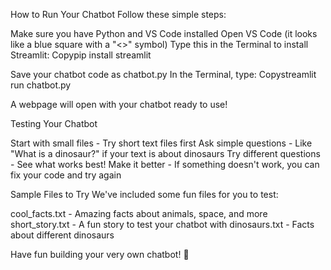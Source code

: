 How to Run Your Chatbot
Follow these simple steps:

Make sure you have Python and VS Code installed
Open VS Code (it looks like a blue square with a "<>" symbol)
Type this in the Terminal to install Streamlit:
Copypip install streamlit

Save your chatbot code as chatbot.py
In the Terminal, type:
Copystreamlit run chatbot.py

A webpage will open with your chatbot ready to use!

Testing Your Chatbot

Start with small files - Try short text files first
Ask simple questions - Like "What is a dinosaur?" if your text is about dinosaurs
Try different questions - See what works best!
Make it better - If something doesn't work, you can fix your code and try again

Sample Files to Try
We've included some fun files for you to test:

cool_facts.txt - Amazing facts about animals, space, and more
short_story.txt - A fun story to test your chatbot with
dinosaurs.txt - Facts about different dinosaurs

Have fun building your very own chatbot! 🚀
